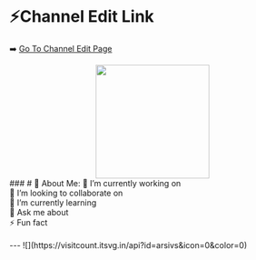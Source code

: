 # ⚡Channel Edit Link
➡️ [Go To Channel Edit Page](https://channeleditor.github.io/LG/)
<div align="center">
  <img height="200" src="https://channeleditor.github.io/LG/inc/demo.gif"  />
</div>
###
# 💫 About Me:
🔭 I’m currently working on<br>
👯 I’m looking to collaborate on<br>
🌱 I’m currently learning<br>
💬 Ask me about<br>
⚡ Fun fact
<br><br>
---
![](https://visitcount.itsvg.in/api?id=arsivs&icon=0&color=0)
